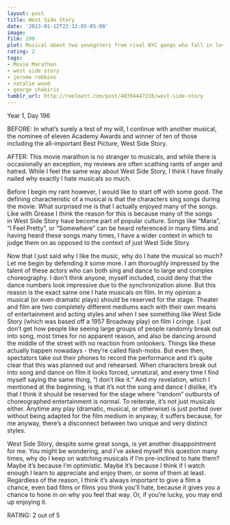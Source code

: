 ```yaml
---
layout: post
title: West Side Story
date: '2013-01-12T22:32:05-05:00'
image: 
film: 199
plot: Musical about two youngsters from rival NYC gangs who fall in love.
rating: 2
tags:
- Movie Marathon
- west side story
- jerome robbins
- natalie wood
- george chakiris
tumblr_url: http://reelmatt.com/post/40394447228/west-side-story
---
```


Year 1, Day 196

BEFORE: In what’s surely a test of my will, I continue with another musical, the nominee of eleven Academy Awards and winner of ten of those including the all-important Best Picture, West Side Story.

AFTER: This movie marathon is no stranger to musicals, and while there is occasionally an exception, my reviews are often scathing rants of anger and hatred. While I feel the same way about West Side Story, I think I have finally nailed why exactly I hate musicals so much.

Before I begin my rant however, I would like to start off with some good. The defining characteristic of a musical is that the characters sing songs during the movie. What surprised me is that I actually enjoyed many of the songs. Like with Grease I think the reason for this is because many of the songs in West Side Story have become part of popular culture. Songs like “Maria”, “I Feel Pretty”, or “Somewhere” can be heard referenced in many films and having heard these songs many times, I have a wider context in which to judge them on as opposed to the context of just West Side Story.

Now that I just said why I like the music, why do I hate the musical so much? Let me begin by defending it some more. I am thoroughly impressed by the talent of these actors who can both sing and dance to large and complex choreography. I don’t think anyone, myself included, could deny that the dance numbers look impressive due to the synchronization alone. But this reason is the exact same one I hate musicals on film. In my opinion a musical (or even dramatic plays) should be reserved for the stage. Theater and film are two completely different mediums each with their own means of entertainment and acting styles and when I see something like West Side Story (which was based off a 1957 Broadway play) on film I cringe. I just don’t get how people like seeing large groups of people randomly break out into song, most times for no apparent reason, and also be dancing around the middle of the street with no reaction from onlookers. Things like these actually happen nowadays - they’re called flash-mobs. But even then, spectators take out their phones to record the performance and it’s quite clear that this was planned out and rehearsed. When characters break out into song and dance on film it looks forced, unnatural, and every time I find myself saying the same thing, “I don’t like it.” And my revelation, which I mentioned at the beginning, is that it’s not the song and dance I dislike, it’s that I think it should be reserved for the stage where “random” outbursts of choreographed entertainment is normal. To reiterate, it’s not just musicals either. Anytime any play (dramatic, musical, or otherwise) is just ported over without being adapted for the film medium in anyway, it suffers because, for me anyway, there’s a disconnect between two unique and very distinct styles.

West Side Story, despite some great songs, is yet another disappointment for me. You might be wondering, and I’ve asked myself this question many times, why do I keep on watching musicals if I’m pre-inclined to hate them? Maybe it’s because I’m optimistic. Maybe it’s because I think if I watch enough I learn to appreciate and enjoy them, or some of them at least. Regardless of the reason, I think it’s always important to give a film a chance, even bad films or films you think you’ll hate, because it gives you a chance to hone in on why you feel that way. Or, if you’re lucky, you may end up enjoying it.

RATING: 2 out of 5
